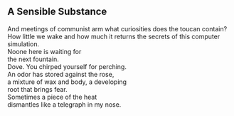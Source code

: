 A Sensible Substance
--------------------
And meetings of communist arm what curiosities does the toucan contain?  
How little we wake and how much it returns the secrets of this computer simulation.  
Noone here is waiting for  
the next fountain.  
Dove. You chirped yourself for perching.  
An odor has stored against the rose,  
a mixture of wax and body, a developing  
root that brings fear.  
Sometimes a piece of the heat  
dismantles like a telegraph in my nose.  
